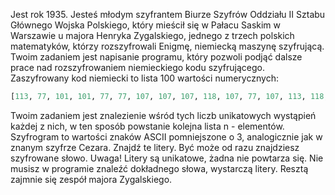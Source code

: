 Jest rok 1935. Jesteś młodym szyfrantem Biurze Szyfrów Oddziału II Sztabu Głównego Wojska Polskiego, który mieścił się w Pałacu Saskim w Warszawie u majora Henryka Zygalskiego, jednego z trzech polskich matematyków, którzy rozszyfrowali Enigmę, niemiecką maszynę szyfrującą. Twoim zadaniem jest napisanie programu, który pozwoli podjąć dalsze prace nad rozszyfrowaniem niemieckiego kodu szyfrującego. 
Zaszyfrowany kod niemiecki to lista 100 wartości numerycznych:

```python
[113, 77, 101, 101, 77, 77, 107, 107, 107, 118, 107, 77, 107, 113, 118, 113, 77, 77, 77, 77, 113, 77, 101, 118, 113, 107, 113, 118, 107, 77, 108, 101, 107, 118, 77, 108, 118, 101, 77, 113, 77, 113, 107, 77, 108, 118, 118, 107, 113, 108, 101, 118, 113, 77, 101, 101, 107, 101, 77, 108, 118, 77, 107, 77, 108, 101, 101, 101, 77, 107, 77, 77, 107, 108, 113, 107, 107, 107, 113, 107, 108, 107, 77, 113, 108, 101, 101, 101, 113, 113, 107, 108, 118, 118, 101, 77, 118, 113, 113, 118]
```

Twoim zadaniem jest znalezienie wśród tych liczb unikatowych wystąpień każdej z nich, w ten sposób powstanie kolejna lista n - elementów. Szyfrogram to wartości znaków ASCII pomniejszone o 3, analogicznie jak w znanym szyfrze Cezara. Znajdź te litery. Być może od razu znajdziesz szyfrowane słowo. Uwaga! Litery są unikatowe, żadna nie powtarza się. Nie musisz w programie znaleźć dokładnego słowa, wystarczą litery. Resztą zajmnie się zespół majora Zygalskiego.